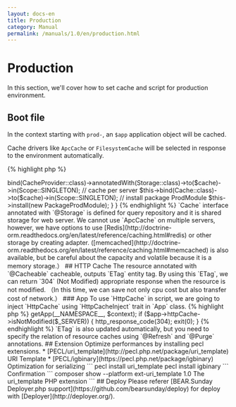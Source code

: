 ```yaml
---
layout: docs-en
title: Production
category: Manual
permalink: /manuals/1.0/en/production.html
---
```


# Production

In this section, we'll cover how to set cache and script for production environment.

## Boot file

In the context starting with `prod-`, an `$app` application object will be cached.

Cache drivers like `ApcCache` or `FilesystemCache` will be selected in response to the environment automatically.

{% highlight php %}
<?php
$context = 'prod-app';
require dirname(dirname(__DIR__)) . '/bootstrap/bootstrap.php';
{% endhighlight %}

## Cache settings

## ProdModule

In `ProdModule` production module in `BEAR.Package`, `ApcCache` cache is designed for one single web server.

As for multiple servers, we need to set shared cache storage.
In that case, you can implement by creating application specific `ProdModule` to `src/Module/ProdModule.php`.

{% highlight php %}
<?php
namespace BEAR\HelloWorld\Module;

use BEAR\RepositoryModule\Annotation\Storage;
use BEAR\Package\Context\ProdModule as PackageProdModule;
use Doctrine\Common\Cache\Cache;
use Ray\Di\AbstractModule;
use Ray\Di\Scope;

use Doctrine\Common\Cache\ApcCache;

class ProdModule extends AbstractModule
{
    /**
     * {@inheritdoc}
     */
    protected function configure()
    {
        $cache = ApcCache::class;
        // shared cache
        $this->bind(CacheProvider::class)->annotatedWith(Storage::class)->to($cache)->in(Scope::SINGLETON);
        // cache per server
        $this->bind(Cache::class)->to($cache)->in(Scope::SINGLETON);
        // install package ProdModule
        $this->install(new PackageProdModule);
    }
}
{% endhighlight %}
`Cache` interface annotated with `@Storage` is defined for query repository and it is shared storage for web server.

We cannot use `ApcCache` on multiple servers, however, we have options to use 
[Redis](http://doctrine-orm.readthedocs.org/en/latest/reference/caching.html#redis) or other storage by creating adapter.
([memcached](http://doctrine-orm.readthedocs.org/en/latest/reference/caching.html#memcached) is also available, but be careful about the capacity and volatile because it is a memory storage.）

## HTTP Cache

The resource annotated with `@Cacheable` cacheable, outputs `ETag` entity tag.

By using this `ETag`, we can return `304` (Not Modified) appropriate response when the resource is not modified.

（In this time, we can save not only cpu cost but also transfer cost of network.）

### App

To use `HttpCache` in script, we are going to inject `HttpCache` using `HttpCacheInject` trait in `App` class.

{% highlight php %}
<?php

namespace MyVendor\MyApi\Module;

use BEAR\QueryRepository\HttpCacheInject; // Add this line
use BEAR\Sunday\Extension\Application\AbstractApp;
use Ray\Di\Di\Inject;

class App extends AbstractApp
{
    use HttpCacheInject; // Add this line
}
{% endhighlight %}

### bootstrap

Next, modify `route` section in `bootstrap/bootstrap.php` for returning `304` when the contents are not modified by adding
`if` conditional statement.

{% highlight php %}
<?php
route: {
    $app = (new Bootstrap)->getApp(__NAMESPACE__, $context);
    if ($app->httpCache->isNotModified($_SERVER)) {
        http_response_code(304);
        exit(0);
    }

{% endhighlight %}

`ETag` is also updated automatically,
but you need to specify the relation of resource caches using `@Refresh` and `@Purge` annotations.

## Extension

Optimize performances by installing pecl extensions.

 * [PECL/uri_template](http://pecl.php.net/package/uri_template) URI Template
 * [PECL/igbinary](https://pecl.php.net/package/igbinary) Optimization for serializing

```
pecl install uri_template
pecl install igbinary
```

Confirmation

```
composer show --platform
ext-uri_template    1.0      The uri_template PHP extension
```

## Deploy

Please referer [BEAR.Sunday Deployer.php support](https://github.com/bearsunday/deploy) for deploy with [Deployer](http://deployer.org/).